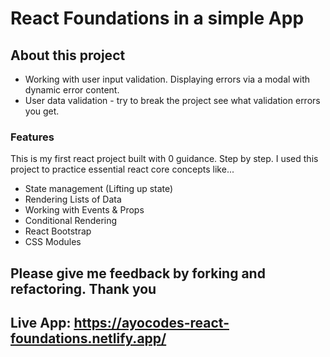 # React Foundations in a simple App

## About this project

* Working with user input validation. Displaying errors via a modal with dynamic error content. 
* User data validation - try to break the project see what validation errors you get. 
### Features

This is my first react project built with 0 guidance. Step by step.
I used this project to practice essential react core concepts like...

* State management (Lifting up state)
* Rendering Lists of Data
* Working with Events & Props
* Conditional Rendering
* React Bootstrap 
* CSS Modules

## Please give me feedback by forking and refactoring. Thank you

## Live App: https://ayocodes-react-foundations.netlify.app/
